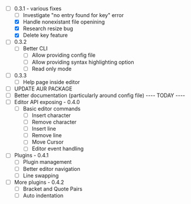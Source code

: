 - [ ] 0.3.1 - various fixes
  - [ ] Investigate "no entry found for key" error
  - [X] Handle nonexistant file openining
  - [X] Research resize bug
  - [X] Delete key feature
- [ ] 0.3.2
  - [ ] Better CLI
    - [ ] Allow providing config file
    - [ ] Allow providing syntax highlighting option
    - [ ] Read only mode
- [ ] 0.3.3
  - [ ] Help page inside editor
- [ ] UPDATE AUR PACKAGE
- [ ] Better documentation (particularly around config file)
---- TODAY ----
- [ ] Editor API exposing - 0.4.0
  - [ ] Basic editor commands
      - [ ] Insert character
      - [ ] Remove character
      - [ ] Insert line
      - [ ] Remove line
      - [ ] Move Cursor
    - [ ] Editor event handling
- [ ] Plugins - 0.4.1
  - [ ] Plugin management
  - [ ] Better editor navigation
  - [ ] Line swapping
- [ ] More plugins - 0.4.2
  - [ ] Bracket and Quote Pairs
  - [ ] Auto indentation
